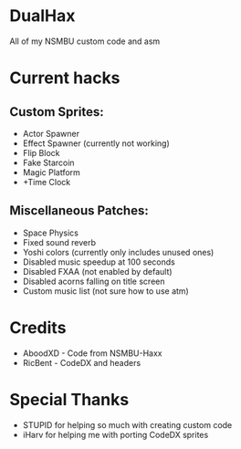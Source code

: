 # DualHax
All of my NSMBU custom code and asm

# Current hacks
## Custom Sprites:
* Actor Spawner
* Effect Spawner (currently not working)
* Flip Block
* Fake Starcoin
* Magic Platform
* +Time Clock
## Miscellaneous Patches:
* Space Physics
* Fixed sound reverb
* Yoshi colors (currently only includes unused ones)
* Disabled music speedup at 100 seconds
* Disabled FXAA (not enabled by default)
* Disabled acorns falling on title screen
* Custom music list (not sure how to use atm)

# Credits
* AboodXD - Code from NSMBU-Haxx
* RicBent - CodeDX and headers

# Special Thanks
* STUPID for helping so much with creating custom code
* iHarv for helping me with porting CodeDX sprites
